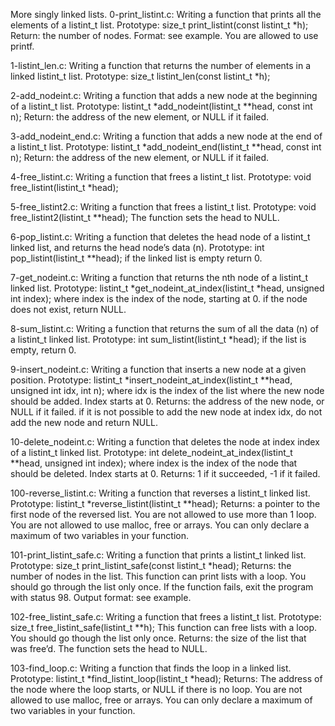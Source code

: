 More singly linked lists.
0-print_listint.c: Writing a function that prints all the elements of a listint_t list. Prototype: size_t print_listint(const listint_t *h); Return: the number of nodes. Format: see example. You are allowed to use printf.

1-listint_len.c: Writing a function that returns the number of elements in a linked listint_t list. Prototype: size_t listint_len(const listint_t *h);

2-add_nodeint.c: Writing a function that adds a new node at the beginning of a listint_t list. Prototype: listint_t *add_nodeint(listint_t **head, const int n); Return: the address of the new element, or NULL if it failed.

3-add_nodeint_end.c: Writing a function that adds a new node at the end of a listint_t list. Prototype: listint_t *add_nodeint_end(listint_t **head, const int n); Return: the address of the new element, or NULL if it failed.

4-free_listint.c: Writing a function that frees a listint_t list. Prototype: void free_listint(listint_t *head);

5-free_listint2.c: Writing a function that frees a listint_t list. Prototype: void free_listint2(listint_t **head); The function sets the head to NULL.

6-pop_listint.c: Writing a function that deletes the head node of a listint_t linked list, and returns the head node’s data (n). Prototype: int pop_listint(listint_t **head); if the linked list is empty return 0.

7-get_nodeint.c: Writing a function that returns the nth node of a listint_t linked list. Prototype: listint_t *get_nodeint_at_index(listint_t *head, unsigned int index); where index is the index of the node, starting at 0. if the node does not exist, return NULL.

8-sum_listint.c: Writing a function that returns the sum of all the data (n) of a listint_t linked list. Prototype: int sum_listint(listint_t *head); if the list is empty, return 0.

9-insert_nodeint.c: Writing a function that inserts a new node at a given position. Prototype: listint_t *insert_nodeint_at_index(listint_t **head, unsigned int idx, int n); where idx is the index of the list where the new node should be added. Index starts at 0. Returns: the address of the new node, or NULL if it failed. if it is not possible to add the new node at index idx, do not add the new node and return NULL.

10-delete_nodeint.c: Writing a function that deletes the node at index index of a listint_t linked list. Prototype: int delete_nodeint_at_index(listint_t **head, unsigned int index); where index is the index of the node that should be deleted. Index starts at 0. Returns: 1 if it succeeded, -1 if it failed.

100-reverse_listint.c: Writing a function that reverses a listint_t linked list. Prototype: listint_t *reverse_listint(listint_t **head); Returns: a pointer to the first node of the reversed list. You are not allowed to use more than 1 loop. You are not allowed to use malloc, free or arrays. You can only declare a maximum of two variables in your function.

101-print_listint_safe.c: Writing a function that prints a listint_t linked list. Prototype: size_t print_listint_safe(const listint_t *head); Returns: the number of nodes in the list. This function can print lists with a loop. You should go through the list only once. If the function fails, exit the program with status 98. Output format: see example.

102-free_listint_safe.c: Writing a function that frees a listint_t list. Prototype: size_t free_listint_safe(listint_t **h); This function can free lists with a loop. You should go though the list only once. Returns: the size of the list that was free’d. The function sets the head to NULL.

103-find_loop.c: Writing a function that finds the loop in a linked list. Prototype: listint_t *find_listint_loop(listint_t *head); Returns: The address of the node where the loop starts, or NULL if there is no loop. You are not allowed to use malloc, free or arrays. You can only declare a maximum of two variables in your function.
